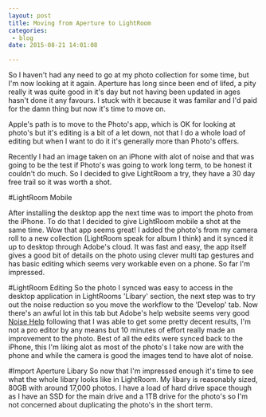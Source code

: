 ```yaml
---
layout: post
title: Moving from Aperture to LightRoom
categories: 
 - blog
date: 2015-08-21 14:01:08

---
```


So I haven't had any need to go at my photo collection for some time, but I'm now looking at it again.  Aperture has long since been end of lifed, a pity really it was quite good in it's day but not having been updated in ages hasn't done it any favours. I stuck with it because it was familar and I'd paid for the damn thing but now it's time to move on.

Apple's path is to move to the Photo's app, which is OK for looking at photo's but it's editing is a bit of a let down, not that I do a whole load of editing but when I want to do it it's generally more than Photo's offers.

Recently I had an image taken on an iPhone with alot of noise and that was going to be the test if Photo's was going to work long term, to be honest it couldn't do much.  So I decided to give LightRoom a try, they have a 30 day free trail so it was worth a shot.

#LightRoom Mobile

After installing the desktop app the next time was to import the photo from the iPhone.  To do that I decided to give LightRoom mobile a shot at the same time.  Wow that app seems great! I added the photo's from my camera roll to a new collection (LightRoom speak for album I think) and it synced it up to desktop through Adobe's cloud.  It was fast and easy, the app itself gives a good bit of details on the photo using clever multi tap gestures and has basic editing which seems very workable even on a phone. So far I'm impressed.

#LightRoom Editing
So the photo I synced was easy to access in the desktop application in LightRooms 'Libary' section, the next step was to try out the noise reduction so you move the workflow to the 'Develop' tab.  Now there's an awful lot in this tab but Adobe's help website seems very good [Noise Help](https://helpx.adobe.com/lightroom/how-to/lightroom-reduce-image-noise.html) following that I was able to get some pretty decent results, I'm not a pro editor by any means but 10 minutes of effort really made an improvement to the photo.  Best of all the edits were synced back to the iPhone, this I'm liking alot as most of the photo's I take now are with the phone and while the camera is good the images tend to have alot of noise.

#Import Aperture Libary
So now that I'm impressed enough it's time to see what the whole libary looks like in LightRoom. My libary is reasonably sized, 80GB with around 17,000 photos. I have a load of hard drive space though as I have an SSD for the main drive and a 1TB drive for the photo's so I'm not concerned about duplicating the photo's in the short term.